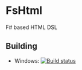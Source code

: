# FsHtml
F# based HTML DSL

## Building

* Windows: [![Build status](https://ci.appveyor.com/api/projects/status/vfuq7shh3piim4d3/branch/master?svg=true)](https://ci.appveyor.com/project/ptrelford/fshtml)


